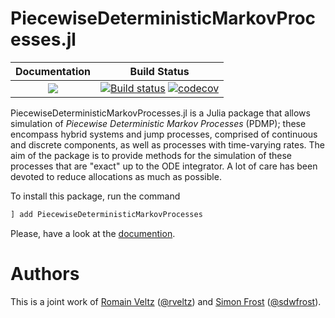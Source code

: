 # PiecewiseDeterministicMarkovProcesses.jl 

| **Documentation**                                                               | **Build Status**                                                                                |
|:-------------------------------------------------------------------------------:|:-----------------------------------------------------------------------------------------------:|
| [![](https://img.shields.io/badge/docs-dev-blue.svg)](https://rveltz.github.io/PiecewiseDeterministicMarkovProcesses.jl/dev) | [![Build status](https://github.com/rveltz/PiecewiseDeterministicMarkovProcesses.jl/workflows/CI/badge.svg)](https://github.com/rveltz/PiecewiseDeterministicMarkovProcesses.jl/actions) [![codecov](https://codecov.io/gh/rveltz/PiecewiseDeterministicMarkovProcesses.jl/branch/master/graph/badge.svg)](https://codecov.io/gh/rveltz/PiecewiseDeterministicMarkovProcesses.jl) |

PiecewiseDeterministicMarkovProcesses.jl is a Julia package that allows simulation of *Piecewise Deterministic Markov Processes* (PDMP); these encompass hybrid systems and jump processes, comprised of continuous and discrete components, as well as processes with time-varying rates. The aim of the package is to provide methods for the simulation of these processes that are "exact" up to the ODE integrator. A lot of care has been devoted to reduce allocations as much as possible.

To install this package, run the command 

```julia
] add PiecewiseDeterministicMarkovProcesses
```


Please, have a look at the [documention](https://rveltz.github.io/PiecewiseDeterministicMarkovProcesses.jl/latest).

# Authors

This is a joint work of [Romain Veltz](https://romainveltz.pythonanywhere.com/) ([@rveltz](http://github.com/rveltz)) and [Simon Frost](http://www.vet.cam.ac.uk/directory/sdf22@cam.ac.uk) ([@sdwfrost](http://github.com/sdwfrost)).

